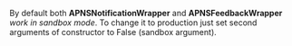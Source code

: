 By default both **APNSNotificationWrapper** and **APNSFeedbackWrapper** _work in sandbox mode_. To change it to production just set second arguments of constructor to False (sandbox argument).